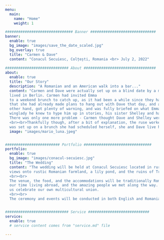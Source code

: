 ```yaml
---
menu:
  main:
    name: "Home"
    weight: 1

############################### Banner ##############################
banner:
  enable: true
  bg_image: "images/save_the_date_scaled.jpg"
  bg_overlay: true
  title: "Carmen & Dave"
  content: "Conacul Secuiesc, Colțești, Romania <br> July 2, 2022"
  
############################# About #################################
about:
  enable: true
  title: "Our Story"
  description: "A Romanian and an American walk into a bar..."
  content: "Carmen and Dave were actually set up on a blind date by a mutual friend, Emma, whom she knew from when she 
  lived in Berlin. Carmen had invited Emma
  to a weekend brunch to catch up, as it had been a while since they had seen each other. Emma had made the excuse 
  that she had already made plans to hang out with Dave that day, and asked if he could he come as well.<br><br>Dave, on the 
  other hand, got plenty of warning, and was fully briefed on what Emma was planning on doing. He even invited the best 
  winglady he knew to hype him up in stories, his sister Shelley and had plenty of time to be nervous leading up to the date. 
  There was only one more problem - Carmen thought Dave and Shelley were married because Shelley was wearing her wedding band.
  <br><br>Thankfully though, after a bit of explanation, the ruse worked. While Carmen is still annoyed that she 
  was set up on a brunch she had scheduled herself, she and Dave live happily together in Berlin with their two pets, Luna and Mario."
  image: "images/mario_luna.jpeg"


######################### Portfolio ###############################
portfolio:
  enable: true
  bg_image: "images/conacul-secuiesc.jpg"
  title: "The Wedding"
  content: "The wedding will be held at Conacul Secuiesc located in rural Transylvania. The venue is in the shadow of the Piatra Secuiului with beautiful
  views onto rustic Romanian farmland, a lily pond, and the ruins of Trascău Fortress.
  <br><br>
  The venue, the food, and the accommodations will be traditionally Romanian. The wedding guest list, however, reflects 
  our time living abroad, and the amazing people we met along the way. We cannot wait for you all to join us, and help
  us celebrate our own multicultural union. 
  <br><br>
  The ceremony and events will be conducted in both English and Romanian"


############################# Service ############################
service:
  enable: true
  # service content comes from "service.md" file
  
---
```


